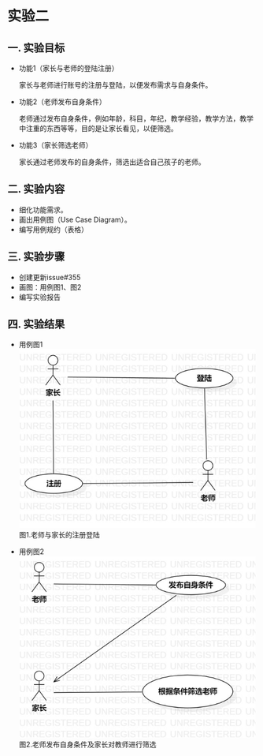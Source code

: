 # 实验二

## 一. 实验目标

- 功能1（家长与老师的登陆注册）  
  
  家长与老师进行账号的注册与登陆，以便发布需求与自身条件。
  
- 功能2（老师发布自身条件）
  
  老师通过发布自身条件，例如年龄，科目，年纪，教学经验，教学方法，教学中注重的东西等等，目的是让家长看见，以便筛选。

- 功能3（家长筛选老师）

  家长通过老师发布的自身条件，筛选出适合自己孩子的老师。

## 二. 实验内容

- 细化功能需求。
- 画出用例图（Use Case Diagram）。
- 编写用例规约（表格）

## 三. 实验步骤

- 创建更新issue#355
- 画图：用例图1、图2
- 编写实验报告
        
## 四. 实验结果

- 用例图1
![用例1](./LAB02.UseCaseDiagram1.jpg)  
图1.老师与家长的注册登陆

- 用例图2
![用例2](./LAB02.UseCaseDiagram2.jpg)  
图2.老师发布自身条件及家长对教师进行筛选
